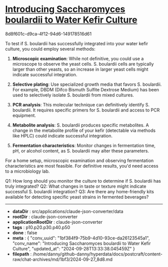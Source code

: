 # [Introducing Saccharomyces boulardii to Water Kefir Culture](https://claude.ai/chat/1bf384f9-75b9-4d10-93ce-da26123545a1)

8d8f601c-d9ca-4f12-94d6-149178516d61

 To test if S. boulardii has successfully integrated into your water kefir culture, you could employ several methods:

1. **Microscopic examination**: While not definitive, you could use a microscope to observe the yeast cells. S. boulardii cells are typically larger than other yeasts, so an increase in larger yeast cells might indicate successful integration.

2. **Selective plating**: Use specialized growth media that favors S. boulardii. For example, DBDM (Difco Bismuth Sulfite Dextrose Medium) has been used to selectively isolate S. boulardii from mixed cultures.

3. **PCR analysis**: This molecular technique can definitively identify S. boulardii. It requires specific primers for S. boulardii and access to PCR equipment.

4. **Metabolite analysis**: S. boulardii produces specific metabolites. A change in the metabolite profile of your kefir (detectable via methods like HPLC) could indicate successful integration.

5. **Fermentation characteristics**: Monitor changes in fermentation time, pH, or alcohol content, as S. boulardii may alter these parameters.

For a home setup, microscopic examination and observing fermentation characteristics are most feasible. For definitive results, you'd need access to a microbiology lab.

Q1: How long should you monitor the culture to determine if S. boulardii has truly integrated?
Q2: What changes in taste or texture might indicate successful S. boulardii integration?
Q3: Are there any home-friendly kits available for detecting specific yeast strains in fermented beverages?

---

* **dataDir** : src/applications/claude-json-converter/data
* **rootDir** : claude-json-converter
* **applicationRootDir** : claude-json-converter
* **tags** : p10.p20.p30.p40.p50
* **done** : false
* **meta** : {
  "conv_uuid": "1bf384f9-75b9-4d10-93ce-da26123545a1",
  "conv_name": "Introducing Saccharomyces boulardii to Water Kefir Culture",
  "updated_at": "2024-09-28T13:33:38.045459Z"
}
* **filepath** : /home/danny/github-danny/hyperdata/docs/postcraft/content-raw/chat-archives/md/1bf3/2024-09-27_8d8.md
